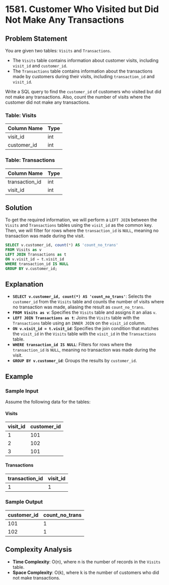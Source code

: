 
# 1581. Customer Who Visited but Did Not Make Any Transactions

## Problem Statement

You are given two tables: `Visits` and `Transactions`.

- The `Visits` table contains information about customer visits, including `visit_id` and `customer_id`.
- The `Transactions` table contains information about the transactions made by customers during their visits, including `transaction_id` and `visit_id`.

Write a SQL query to find the `customer_id` of customers who visited but did not make any transactions. Also, count the number of visits where the customer did not make any transactions.

### Table: Visits

| Column Name  | Type    |
|--------------|---------|
| visit_id     | int     |
| customer_id  | int     |

### Table: Transactions

| Column Name    | Type    |
|----------------|---------|
| transaction_id | int     |
| visit_id       | int     |

## Solution

To get the required information, we will perform a `LEFT JOIN` between the `Visits` and `Transactions` tables using the `visit_id` as the common key. Then, we will filter for rows where the `transaction_id` is `NULL`, meaning no transaction was made during the visit.

```sql
SELECT v.customer_id, count(*) AS 'count_no_trans'
FROM Visits as v
LEFT JOIN Transactions as t
ON v.visit_id = t.visit_id 
WHERE transaction_id IS NULL
GROUP BY v.customer_id;
```

## Explanation

- **`SELECT v.customer_id, count(*) AS 'count_no_trans'`**: Selects the `customer_id` from the `Visits` table and counts the number of visits where no transaction was made, aliasing the result as `count_no_trans`.
- **`FROM Visits as v`**: Specifies the `Visits` table and assigns it an alias `v`.
- **`LEFT JOIN Transactions as t`**: Joins the `Visits` table with the `Transactions` table using an `INNER JOIN` on the `visit_id` column.
- **`ON v.visit_id = t.visit_id`**: Specifies the join condition that matches the `visit_id` in the `Visits` table with the `visit_id` in the `Transactions` table.
- **`WHERE transaction_id IS NULL`**: Filters for rows where the `transaction_id` is `NULL`, meaning no transaction was made during the visit.
- **`GROUP BY v.customer_id`**: Groups the results by `customer_id`.

## Example

### Sample Input

Assume the following data for the tables:

#### Visits

| visit_id | customer_id |
|----------|-------------|
| 1        | 101         |
| 2        | 102         |
| 3        | 101         |

#### Transactions

| transaction_id | visit_id |
|----------------|----------|
| 1              | 1        |

### Sample Output

| customer_id | count_no_trans |
|-------------|----------------|
| 101         | 1              |
| 102         | 1              |

## Complexity Analysis

- **Time Complexity**: O(n), where n is the number of records in the `Visits` table.
- **Space Complexity**: O(k), where k is the number of customers who did not make transactions.

